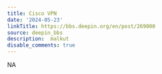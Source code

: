 ```yaml
---
title: Cisco VPN
date: '2024-05-23'
linkTitle: https://bbs.deepin.org/en/post/269000
source: deepin_bbs
description:  malkut 
disable_comments: true
---
```

NA
